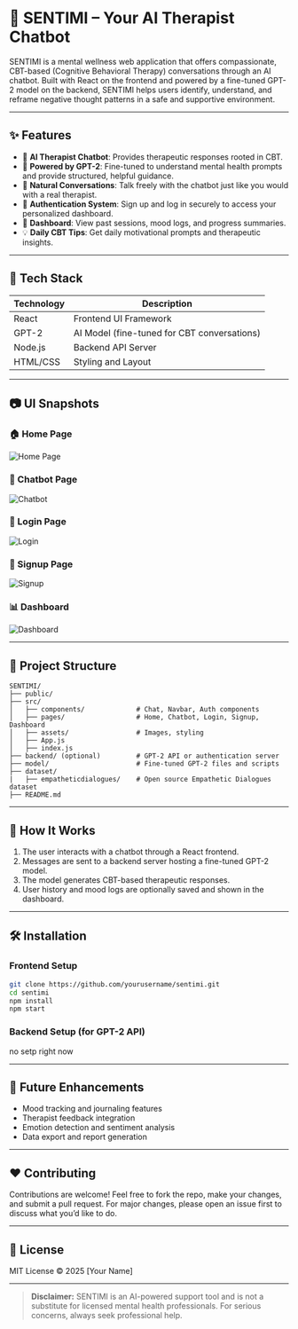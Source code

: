 # 🧠 SENTIMI – Your AI Therapist Chatbot

SENTIMI is a mental wellness web application that offers compassionate, CBT-based (Cognitive Behavioral Therapy) conversations through an AI chatbot. Built with React on the frontend and powered by a fine-tuned GPT-2 model on the backend, SENTIMI helps users identify, understand, and reframe negative thought patterns in a safe and supportive environment.

---

## ✨ Features

- 🤖 **AI Therapist Chatbot**: Provides therapeutic responses rooted in CBT.
- 🧠 **Powered by GPT-2**: Fine-tuned to understand mental health prompts and provide structured, helpful guidance.
- 💬 **Natural Conversations**: Talk freely with the chatbot just like you would with a real therapist.
- 🔐 **Authentication System**: Sign up and log in securely to access your personalized dashboard.
- 📅 **Dashboard**: View past sessions, mood logs, and progress summaries.
- 💡 **Daily CBT Tips**: Get daily motivational prompts and therapeutic insights.

---

## 🚀 Tech Stack

| Technology | Description                                 |
| ---------- | ------------------------------------------- |
| React      | Frontend UI Framework                       |
| GPT-2      | AI Model (fine-tuned for CBT conversations) |
| Node.js    | Backend API Server                          |
| HTML/CSS   | Styling and Layout                          |

---

## 📷 UI Snapshots

### 🏠 Home Page

![Home Page](./screenshots/home.png)

### 💬 Chatbot Page

![Chatbot](./screenshots/chatbot.png)

### 🔐 Login Page

![Login](./screenshots/login.png)

### 📝 Signup Page

![Signup](./screenshots/signup.png)

### 📊 Dashboard

![Dashboard](./screenshots/dashboard.png)

---

## 📂 Project Structure

```
SENTIMI/
├── public/
├── src/
│   ├── components/             # Chat, Navbar, Auth components
│   ├── pages/                  # Home, Chatbot, Login, Signup, Dashboard
│   ├── assets/                 # Images, styling
│   ├── App.js
│   ├── index.js
├── backend/ (optional)         # GPT-2 API or authentication server
├── model/                      # Fine-tuned GPT-2 files and scripts
├── dataset/
|   ├── empatheticdialogues/    # Open source Empathetic Dialogues dataset
├── README.md
```

---

## 🧠 How It Works

1. The user interacts with a chatbot through a React frontend.
2. Messages are sent to a backend server hosting a fine-tuned GPT-2 model.
3. The model generates CBT-based therapeutic responses.
4. User history and mood logs are optionally saved and shown in the dashboard.

---

## 🛠️ Installation

### Frontend Setup

```bash
git clone https://github.com/yourusername/sentimi.git
cd sentimi
npm install
npm start
```

### Backend Setup (for GPT-2 API)

no setp right now

---

## 🚀 Future Enhancements

- Mood tracking and journaling features
- Therapist feedback integration
- Emotion detection and sentiment analysis
- Data export and report generation

---

## ❤️ Contributing

Contributions are welcome! Feel free to fork the repo, make your changes, and submit a pull request. For major changes, please open an issue first to discuss what you’d like to do.

---

## 📄 License

MIT License © 2025 [Your Name]

---

> **Disclaimer:** SENTIMI is an AI-powered support tool and is not a substitute for licensed mental health professionals. For serious concerns, always seek professional help.
